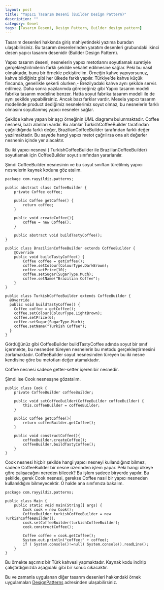 ```yaml
---
layout: post
title: "Yapıcı Tasarım Deseni (Builder Design Pattern)"
description: ""
category: Genel
tags: [Tasarım Deseni, Design Pattern, Builder design pattern]
---
```


Tasarım desenleri hakkında giriş mahiyetindeki yazıma buradan ulaşabilirsiniz. Bu tasarım desenlerinden yaratım desenleri grubundaki ikinci desen yapıcı tasarım desenidir (Builder Design Pattern).

Yapıcı tasarım deseni, nesnelerin yapıcı metotlarını soyutlamak suretiyle gerçekleştirilmilerin farklı şekilde vekalet edilmesine sağlar. Peki bu nasıl olmaktadır, bunu bir örnekle pekiştirelim. Örneğin kahve yapıyorsunuz, kahve bildiğiniz gibi her ülkede farklı yapılır. Türkiye’de kahve küçük fincanda, genellikle şekerli olurken,- Brezilyadaki kahve aynı şekilde servis edilmez. Daha sonra yazılarımda göreceğiniz gibi Yapıcı tasarım modeli fabrika tasarım modeline benzer. Hatta soyut fabrika tasarım modeli ile de aynı şekilde yapabilirsiniz. Ancak bazı farklar vardır. Mesela yapıcı tasarım modelinde product dediğimiz nesnelerimiz soyut olmaz, bu nesnelerin farklı olmasını soyutlanmış yapıcı nesneler sağlar.

Şekilde kahve yapan bir aşçı örneğinin UML diagramı bulunmaktadır. Coffee nesnesi, bazı alanları vardır. Bu alanlar TurkishCoffeeBuilder tarafından çağrıldığında farklı değer, BrazilianCoffeeBuilder tarafından farklı değer yazılmaktadır. Bu sayede hangi yapıcı metot çağrılırsa ona ait değerler nesnenin içinde yer alacaktır.

Bu iki yapıcı nesneyi ( TurkishCoffeeBuilder ile BrazilianCoffeeBuilder) soyutlamak için CoffeeBuilder soyut sınıfından yararlanılır.

Şimdi CoffeeBuilder nesnesinin ve bu soyut sınıftan türetilmiş yapıcı nesnelerin kaynak koduna göz atalım.
	
	package com.rayyildiz.patterns;
 
	public abstract class CoffeeBuilder {
  		private Coffee coffee;
 
  		public Coffee getCoffee() {
    		return coffee;
  		}
 
  		public void createCoffee(){
    		coffee = new Coffee();
  		}
 
  		public abstract void buildTastyCoffee();
	}
 
	public class BrazilianCoffeeBuilder extends CoffeeBuilder {
  		@Override
  		public void buildTastyCoffee() {
    		Coffee coffee = getCoffee();
    		coffee.setColour(ColourType.DarkBrown);
    		coffee.setPrice(10);
    		coffee.setSugar(SugarType.Much);
    		coffee.setName("Brazilian Coffee");
  		}	
	}
 
	public class TurkishCoffeeBuilder extends CoffeeBuilder {
  	  @Override
  	  public void buildTastyCoffee() {
      	Coffee coffee = getCoffee();
    	coffee.setColour(ColourType.LightBrown);
    	coffee.setPrice(6);
    	coffee.setSugar(SugarType.Much);
    	coffee.setName("Turkish Coffee");
  	  }
	}

Gördüğünüz gibi CoffeeBuilder buildTastyCoffee adında soyut bir sınıf içermekte, bu nesneden türeyen nesnelerin bu metodu gerçekleştirmesini zorlamaktadır. CoffeeBuilder soyut nesnesinden türeyen bu iki nesne kendisine göre bu metotları değer atamaktadır.

Coffee nesnesi sadece getter-setter içeren bir nesnedir.

Şimdi ise Cook nesnesşne gözatalım.

	public class Cook {
  	    private CoffeeBuilder coffeeBuilder;
 
  		public void setCoffeeBuilder(CoffeeBuilder coffeeBuilder) {
    		this.coffeeBuilder = coffeeBuilder;
  		}
 
  		public Coffee getCoffee(){
    		return coffeeBuilder.getCoffee();
  		}
 
  		public void constructCoffee(){
    		coffeeBuilder.createCoffee();
    		coffeeBuilder.buildTastyCoffee();
  	 	}
    }

Cook nesnesi hiçbir şekilde hangi yapıcı nesneyi kullandığınız bilmez, sadece CoffeeBuilder bir nesne üzerinden işlem yapar. Peki hangi ülkeye göre çalışacağını nereden bilecek? Bu işlem sadece biryerde yapılır. Bu şekilde, gerek Cook nesnesi, gerekse Coffee nasıl bir yapıcı nesneden kullanıldığını bilmeyecektir. O halde ana sınıfımıza bakalım.

	
	package com.rayyildiz.patterns;
 
	public class Main {
  		public static void main(String[] args) {
    		Cook cook = new Cook();
    		CoffeeBuilder turkishCoffeeBuilder = new TurkishCoffeeBuilder();
    		cook.setCoffeeBuilder(turkishCoffeeBuilder);
    		cook.constructCoffee();
 
    		Coffee coffee = cook.getCoffee();
    		System.out.println("coffee:" + coffee);
    		if ( System.console()!=null) System.console().readLine();
  	  	}
	}

Bu örnekte aşcımız bir Türk kahvesi yapmaktadır. Kaynak kodu indirip çalıştırdığınızda aşağıdaki gibi bir sonuc cıkacaktır.

Bu ve zamanla uygulanan diğer tasarım desenleri hakkındaki örnek uygulamaları [DesignPatterns](http://github.com/rayyildiz/DesignPatterns "Design Patterns") adresinden ulaşabilirsiniz.


